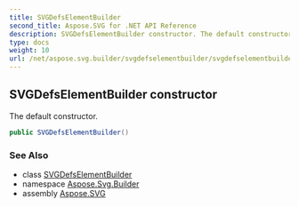 ```yaml
---
title: SVGDefsElementBuilder
second_title: Aspose.SVG for .NET API Reference
description: SVGDefsElementBuilder constructor. The default constructor
type: docs
weight: 10
url: /net/aspose.svg.builder/svgdefselementbuilder/svgdefselementbuilder/
---
```

## SVGDefsElementBuilder constructor

The default constructor.

```csharp
public SVGDefsElementBuilder()
```

### See Also

* class [SVGDefsElementBuilder](../)
* namespace [Aspose.Svg.Builder](../../../aspose.svg.builder/)
* assembly [Aspose.SVG](../../../)
